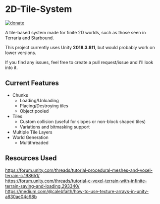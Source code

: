 # 2D-Tile-System
[![donate](https://img.shields.io/badge/-donate-blue.svg)](paypal.me/ChrisTides11)  

A tile-based system made for finite 2D worlds, such as those seen in Terraria and Starbound. 

This project currently uses Unity **2018.3.8f1**, but would probably work on lower versions.

If you find any issues, feel free to create a pull request/issue and I'll look into it.

## Current Features
- Chunks
  - Loading/Unloading
  - Placing/Destroying tiles
  - Object pooled
- Tiles
  - Custom collision (useful for slopes or non-block shaped tiles)
  - Variations and bitmasking support
- Multiple Tile Layers
- World Generation
  - Multithreaded
  
## Resources Used
https://forum.unity.com/threads/tutorial-procedural-meshes-and-voxel-terrain-c.198651/    
https://forum.unity.com/threads/tutorial-c-voxel-terrain-with-infinite-terrain-saving-and-loading.293340/    
https://medium.com/@calebfaith/how-to-use-texture-arrays-in-unity-a830ae04c98b    
